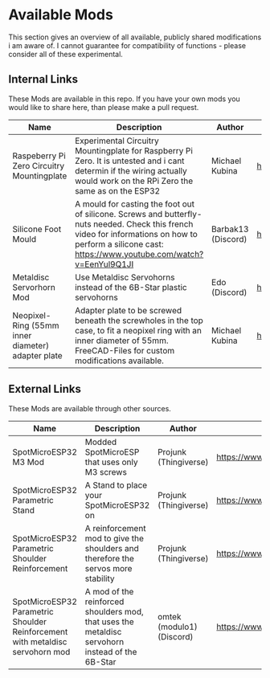 # Available Mods
This section gives an overview of all available, publicly shared modifications i am aware of. I cannot guarantee for compatibility of functions -  please consider all of these experimental.

## Internal Links
These Mods are available in this repo. If you have your own mods you would like to share here, than please make a pull request.  

| Name | Description | Author | Source |
|------|-------------|--------|--------|
| Raspeberry Pi Zero Circuitry Mountingplate | Experimental Circuitry Mountingplate for Raspberry Pi Zero. It is untested and i cant determin if the wiring actually would work on the RPi Zero the same as on the ESP32 | Michael Kubina | https://github.com/michaelkubina/SpotMicroESP32/blob/master/parts/SpotMicroESP32_parts_v1_0_0/mods/rpi_zero_mountingplate |
| Silicone Foot Mould| A mould for casting the foot out of silicone. Screws and butterfly-nuts needed. Check this french video for informations on how to perform a silicone cast: https://www.youtube.com/watch?v=EenYul9Q1JI | Barbak13 (Discord) | https://github.com/michaelkubina/SpotMicroESP32/blob/master/parts/SpotMicroESP32_parts_v1_0_0/mods/silicone_foot_mould |
| Metaldisc Servorhorn Mod| Use Metaldisc Servohorns instead of the 6B-Star plastic servohorns | Edo (Discord) | https://github.com/michaelkubina/SpotMicroESP32/blob/master/parts/SpotMicroESP32_parts_v1_0_0/mods/metaldisc_servohorn_mod |
| Neopixel-Ring (55mm inner diameter) adapter plate| Adapter plate to be screwed beneath the screwholes in the top case, to fit a neopixel ring with an inner diameter of 55mm. FreeCAD-Files for custom modifications available. | Michael Kubina | https://github.com/michaelkubina/SpotMicroESP32/blob/master/parts/SpotMicroESP32_parts_v1_0_0/mods/neopixel_ring_55mm_adapter |

## External Links
These Mods are available through other sources.

| Name | Description | Author | Source |
|------|-------------|--------|--------|
| SpotMicroESP32 M3 Mod | Modded SpotMicroESP that uses only M3 screws | Projunk (Thingiverse) | https://www.thingiverse.com/thing:4575753 |
| SpotMicroESP32 Parametric Stand | A Stand to place your SpotMicroESP32 on | Projunk (Thingiverse) | https://www.thingiverse.com/thing:4604862 |
| SpotMicroESP32 Parametric Shoulder Reinforcement | A reinforcement mod to give the shoulders and therefore the servos more stability | Projunk (Thingiverse) | https://www.thingiverse.com/thing:4817676 |
| SpotMicroESP32 Parametric Shoulder Reinforcement with metaldisc servohorn mod | A mod of the reinforced shoulders mod, that uses the metaldisc servohorn instead of the 6B-Star | omtek (modulo1) (Discord) | https://www.thingiverse.com/thing:4873790 |




